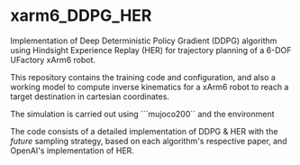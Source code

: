 # xarm6_DDPG_HER
Implementation of Deep Deterministic Policy Gradient (DDPG) algorithm using Hindsight Experience Replay (HER) for trajectory planning of a 6-DOF UFactory xArm6 robot.

This repository contains the training code and configuration, and also a working model to compute inverse kinematics for a xArm6 robot to reach a target destination in cartesian coordinates.

The simulation is carried out using ```mujoco200`` and the environment 

The code consists of a detailed implementation of DDPG & HER with the _future_ sampling strategy, based on each algorithm's respective paper, and OpenAI's implementation of
HER.
